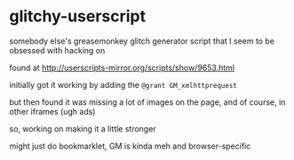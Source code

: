 glitchy-userscript
==================

somebody else's greasemonkey glitch generator script that I seem to be obsessed with hacking on

found at http://userscripts-mirror.org/scripts/show/9653.html

initially got it working by adding the `@grant GM_xmlhttprequest`

but then found it was missing a lot of images on the page, and of course, in other iframes (ugh ads)

so, working on making it a little stronger

might just do bookmarklet, GM is kinda meh and browser-specific

